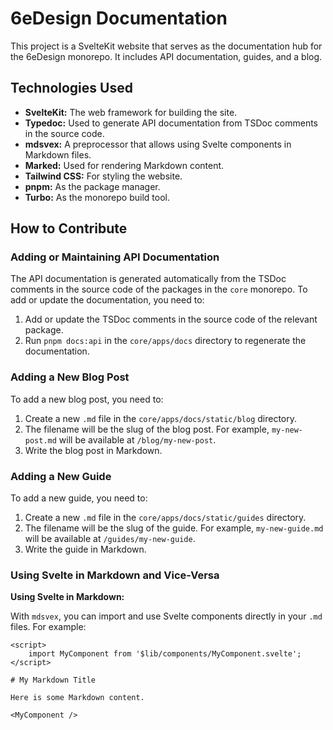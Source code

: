 # 6eDesign Documentation

This project is a SvelteKit website that serves as the documentation hub for the 6eDesign monorepo. It includes API documentation, guides, and a blog.

## Technologies Used

- **SvelteKit:** The web framework for building the site.
- **Typedoc:** Used to generate API documentation from TSDoc comments in the source code.
- **mdsvex:** A preprocessor that allows using Svelte components in Markdown files.
- **Marked:** Used for rendering Markdown content.
- **Tailwind CSS:** For styling the website.
- **pnpm:** As the package manager.
- **Turbo:** As the monorepo build tool.

## How to Contribute

### Adding or Maintaining API Documentation

The API documentation is generated automatically from the TSDoc comments in the source code of the packages in the `core` monorepo. To add or update the documentation, you need to:

1.  Add or update the TSDoc comments in the source code of the relevant package.
2.  Run `pnpm docs:api` in the `core/apps/docs` directory to regenerate the documentation.

### Adding a New Blog Post

To add a new blog post, you need to:

1.  Create a new `.md` file in the `core/apps/docs/static/blog` directory.
2.  The filename will be the slug of the blog post. For example, `my-new-post.md` will be available at `/blog/my-new-post`.
3.  Write the blog post in Markdown.

### Adding a New Guide

To add a new guide, you need to:

1.  Create a new `.md` file in the `core/apps/docs/static/guides` directory.
2.  The filename will be the slug of the guide. For example, `my-new-guide.md` will be available at `/guides/my-new-guide`.
3.  Write the guide in Markdown.

### Using Svelte in Markdown and Vice-Versa

**Using Svelte in Markdown:**

With `mdsvex`, you can import and use Svelte components directly in your `.md` files. For example:

```svelte
<script>
    import MyComponent from '$lib/components/MyComponent.svelte';
</script>

# My Markdown Title

Here is some Markdown content.

<MyComponent />
```
